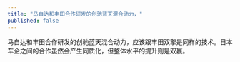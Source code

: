 ```yaml
---
title: "马自达和丰田合作研发的创驰蓝天混合动力，"
published: false
---
```

马自达和丰田合作研发的创驰蓝天混合动力，应该跟丰田双擎是同样的技术。日本车企之间的合作虽然会产生同质化，但整体水平的提升则是双赢。